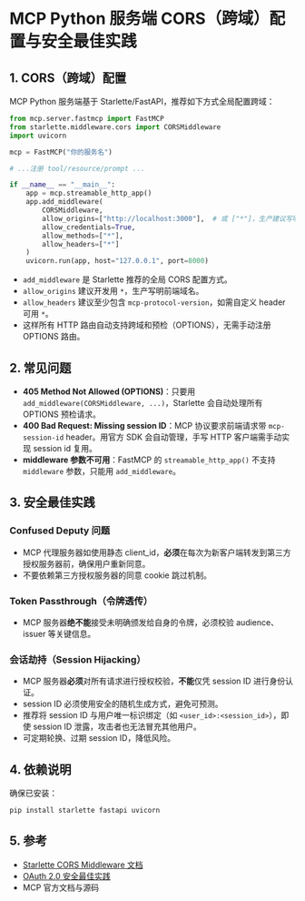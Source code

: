 # MCP Python 服务端 CORS（跨域）配置与安全最佳实践

## 1. CORS（跨域）配置

MCP Python 服务端基于 Starlette/FastAPI，推荐如下方式全局配置跨域：

```python
from mcp.server.fastmcp import FastMCP
from starlette.middleware.cors import CORSMiddleware
import uvicorn

mcp = FastMCP("你的服务名")

# ...注册 tool/resource/prompt ...

if __name__ == "__main__":
    app = mcp.streamable_http_app()
    app.add_middleware(
        CORSMiddleware,
        allow_origins=["http://localhost:3000"],  # 或 ["*"]，生产建议写明前端域名
        allow_credentials=True,
        allow_methods=["*"],
        allow_headers=["*"]
    )
    uvicorn.run(app, host="127.0.0.1", port=8000)
```

- `add_middleware` 是 Starlette 推荐的全局 CORS 配置方式。
- `allow_origins` 建议开发用 `*`，生产写明前端域名。
- `allow_headers` 建议至少包含 `mcp-protocol-version`，如需自定义 header 可用 `*`。
- 这样所有 HTTP 路由自动支持跨域和预检（OPTIONS），无需手动注册 OPTIONS 路由。

## 2. 常见问题

- **405 Method Not Allowed (OPTIONS)**：只要用 `add_middleware(CORSMiddleware, ...)`，Starlette 会自动处理所有 OPTIONS 预检请求。
- **400 Bad Request: Missing session ID**：MCP 协议要求前端请求带 `mcp-session-id` header。用官方 SDK 会自动管理，手写 HTTP 客户端需手动实现 session id 复用。
- **middleware 参数不可用**：FastMCP 的 `streamable_http_app()` 不支持 `middleware` 参数，只能用 `add_middleware`。

## 3. 安全最佳实践

### Confused Deputy 问题
- MCP 代理服务器如使用静态 client_id，**必须**在每次为新客户端转发到第三方授权服务器前，确保用户重新同意。
- 不要依赖第三方授权服务器的同意 cookie 跳过机制。

### Token Passthrough（令牌透传）
- MCP 服务器**绝不能**接受未明确颁发给自身的令牌，必须校验 audience、issuer 等关键信息。

### 会话劫持（Session Hijacking）
- MCP 服务器**必须**对所有请求进行授权校验，**不能**仅凭 session ID 进行身份认证。
- session ID 必须使用安全的随机生成方式，避免可预测。
- 推荐将 session ID 与用户唯一标识绑定（如 `<user_id>:<session_id>`），即使 session ID 泄露，攻击者也无法冒充其他用户。
- 可定期轮换、过期 session ID，降低风险。

## 4. 依赖说明

确保已安装：

```sh
pip install starlette fastapi uvicorn
```

## 5. 参考
- [Starlette CORS Middleware 文档](https://www.starlette.io/middleware/#corsmiddleware)
- [OAuth 2.0 安全最佳实践](https://datatracker.ietf.org/doc/html/rfc9700)
- MCP 官方文档与源码
